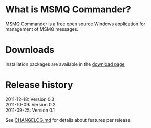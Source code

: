 What is MSMQ Commander?
=======================
MSMQ Commander is a free open source Windows application for management of MSMQ messages.

Downloads
=========
Installation packages are available in the [download page](https://github.com/sverrehundeide/MSMQCommander/archives/master)

Release history
===============
2011-12-18: Version 0.3  
2011-10-09: Version 0.2  
2011-09-25: Version 0.1

See [CHANGELOG.md](https://github.com/sverrehundeide/MSMQCommander/blob/master/CHANGELOG.md) for details about features per release.

